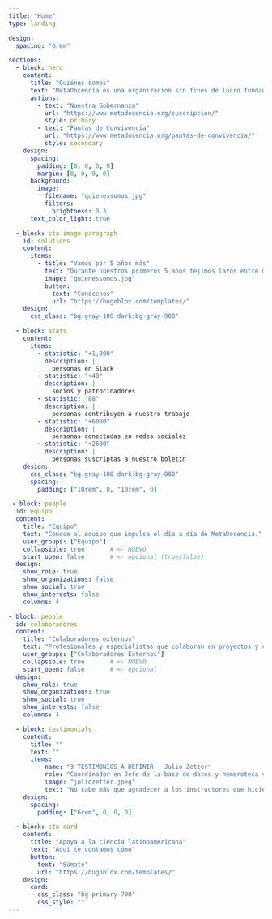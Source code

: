 ```yaml
---
title: "Home"
type: landing

design:
  spacing: "6rem"

sections:
  - block: hero
    content:
      title: "Quiénes somos"
      text: "MetaDocencia es una organización sin fines de lucro fundada en 2020. Nuestra comunidad construye capacidades científicas locales para transformar la ciencia global. Hacemos crecer la ciencia en red, desde América Latina hacia el mundo."
      actions:
        - text: "Nuestra Gobernanza"
          url: "https://www.metadocencia.org/suscripcion/"
          style: primary
        - text: "Pautas de Convivencia"
          url: "https://www.metadocencia.org/pautas-de-convivencia/"
          style: secondary
    design:
      spacing:
        padding: [0, 0, 0, 0]
        margin: [0, 0, 0, 0]
      background:
        image:
          filename: "quienessomos.jpg"
          filters:
            brightness: 0.3
      text_color_light: true

  - block: cta-image-paragraph
    id: solutions
    content:
      items:
        - title: "Vamos por 5 años más"
          text: "Durante nuestros primeros 5 años tejimos lazos entre más de 2,000 profesionales de ciencia y técnica. Lo hicimos trabajando en equipo, de manera colectiva y colaborando con más de 40 comunidades. Gracias por estos primeros 5 años de aprendizaje, colaboración y crecimiento. ¡Vamos por 5 años más!"
          image: "quienessomos.jpg"
          button:
            text: "Conócenos"
            url: "https://hugoblox.com/templates/"
    design:
      css_class: "bg-gray-100 dark:bg-gray-900"

  - block: stats
    content:
      items:
        - statistic: "+1,000"
          description: |
            personas en Slack
        - statistic: "+40"
          description: |
            socios y patrocinadores
        - statistic: "88"
          description: |
            personas contribuyen a nuestro trabajo
        - statistic: "+6000"
          description: |
            personas conectadas en redes sociales
        - statistic: "+2600"
          description: |
            personas suscriptas a nuestro boletín
    design:
      css_class: "bg-gray-100 dark:bg-gray-900"
      spacing:
        padding: ["10rem", 0, "10rem", 0]

 - block: people
  id: equipo
  content:
    title: "Equipo"
    text: "Conoce al equipo que impulsa el día a día de MetaDocencia."
    user_groups: ["Equipo"]
    collapsible: true       # <- NUEVO
    start_open: false       # <- opcional (true/false)
  design:
    show_role: true
    show_organizations: false
    show_social: true
    show_interests: false
    columns: 4

- block: people
  id: colaboradores
  content:
    title: "Colaboradores externos"
    text: "Profesionales y especialistas que colaboran en proyectos y cursos."
    user_groups: ["Colaboradores Externos"]
    collapsible: true       # <- NUEVO
    start_open: false       # <- opcional
  design:
    show_role: true
    show_organizations: true
    show_social: true
    show_interests: false
    columns: 4

  - block: testimonials
    content:
      title: ""
      text: ""
      items:
        - name: "3 TESTIMONIOS A DEFINIR - Julio Zetter"
          role: "Coordinador en Jefe de la base de datos y hemeroteca virtual SciELO México"
          image: "juliozetter.jpeg"
          text: "No cabe más que agradecer a los instructores que hicieron posible este curso, que sin duda es la semilla de grandes frutos. Gracias por tanto MetaDocencia"
    design:
      spacing:
        padding: ["6rem", 0, 0, 0]

  - block: cta-card
    content:
      title: "Apoya a la ciencia latinoamericana"
      text: "Aquí te contamos cómo"
      button:
        text: "Súmate"
        url: "https://hugoblox.com/templates/"
    design:
      card:
        css_class: "bg-primary-700"
        css_style: ""
---
```


